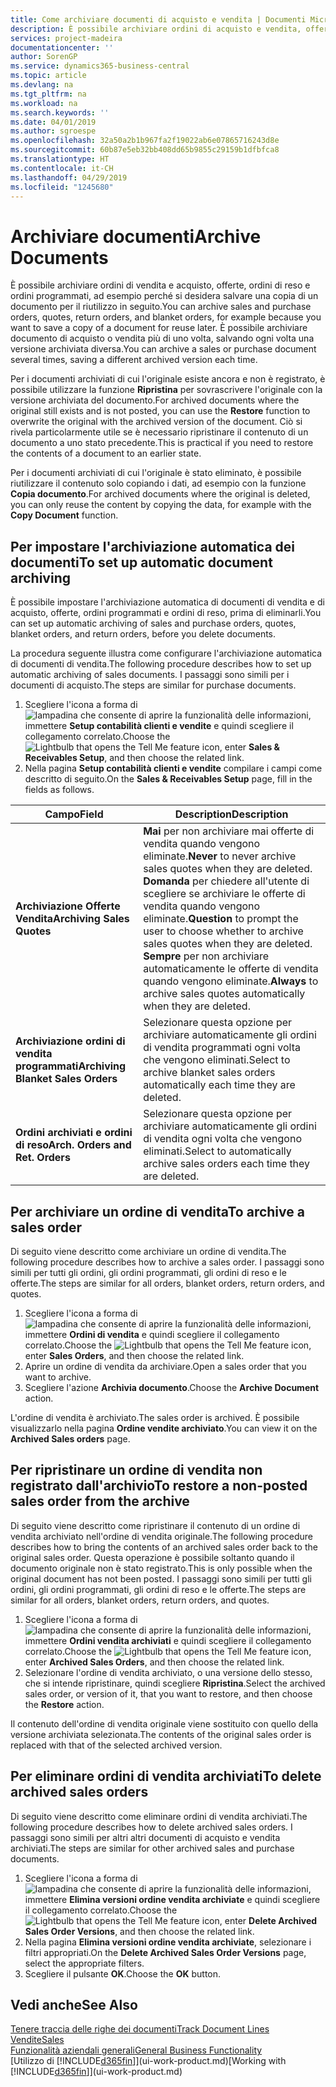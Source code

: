 ```yaml
---
title: Come archiviare documenti di acquisto e vendita | Documenti Microsoft
description: È possibile archiviare ordini di acquisto e vendita, offerte, ordini di reso e ordini programmati e utilizzare il documento archiviato per ricreare il documento da cui è stato archiviato.
services: project-madeira
documentationcenter: ''
author: SorenGP
ms.service: dynamics365-business-central
ms.topic: article
ms.devlang: na
ms.tgt_pltfrm: na
ms.workload: na
ms.search.keywords: ''
ms.date: 04/01/2019
ms.author: sgroespe
ms.openlocfilehash: 32a50a2b1b967fa2f19022ab6e07865716243d8e
ms.sourcegitcommit: 60b87e5eb32bb408dd65b9855c29159b1dfbfca8
ms.translationtype: HT
ms.contentlocale: it-CH
ms.lasthandoff: 04/29/2019
ms.locfileid: "1245680"
---
```

# <a name="archive-documents"></a><span data-ttu-id="562ca-103">Archiviare documenti</span><span class="sxs-lookup"><span data-stu-id="562ca-103">Archive Documents</span></span>
<span data-ttu-id="562ca-104">È possibile archiviare ordini di vendita e acquisto, offerte, ordini di reso e ordini programmati, ad esempio perché si desidera salvare una copia di un documento per il riutilizzo in seguito.</span><span class="sxs-lookup"><span data-stu-id="562ca-104">You can archive sales and purchase orders, quotes, return orders, and blanket orders, for example because you want to save a copy of a document for reuse later.</span></span> <span data-ttu-id="562ca-105">È possibile archiviare documento di acquisto o vendita più di uno volta, salvando ogni volta una versione archiviata diversa.</span><span class="sxs-lookup"><span data-stu-id="562ca-105">You can archive a sales or purchase document several times, saving a different archived version each time.</span></span>

<span data-ttu-id="562ca-106">Per i documenti archiviati di cui l'originale esiste ancora e non è registrato, è possibile utilizzare la funzione **Ripristina** per sovrascrivere l'originale con la versione archiviata del documento.</span><span class="sxs-lookup"><span data-stu-id="562ca-106">For archived documents where the original still exists and is not posted, you can use the **Restore** function to overwrite the original with the archived version of the document.</span></span> <span data-ttu-id="562ca-107">Ciò si rivela particolarmente utile se è necessario ripristinare il contenuto di un documento a uno stato precedente.</span><span class="sxs-lookup"><span data-stu-id="562ca-107">This is practical if you need to restore the contents of a document to an earlier state.</span></span>

<span data-ttu-id="562ca-108">Per i documenti archiviati di cui l'originale è stato eliminato, è possibile riutilizzare il contenuto solo copiando i dati, ad esempio con la funzione **Copia documento**.</span><span class="sxs-lookup"><span data-stu-id="562ca-108">For archived documents where the original is deleted, you can only reuse the content by copying the data, for example with the **Copy Document** function.</span></span>   

## <a name="to-set-up-automatic-document-archiving"></a><span data-ttu-id="562ca-109">Per impostare l'archiviazione automatica dei documenti</span><span class="sxs-lookup"><span data-stu-id="562ca-109">To set up automatic document archiving</span></span>  
<span data-ttu-id="562ca-110">È possibile impostare l'archiviazione automatica di documenti di vendita e di acquisto, offerte, ordini programmati e ordini di reso, prima di eliminarli.</span><span class="sxs-lookup"><span data-stu-id="562ca-110">You can set up automatic archiving of sales and purchase orders, quotes, blanket orders, and return orders, before you delete documents.</span></span>

<span data-ttu-id="562ca-111">La procedura seguente illustra come configurare l'archiviazione automatica di documenti di vendita.</span><span class="sxs-lookup"><span data-stu-id="562ca-111">The following procedure describes how to set up automatic archiving of sales documents.</span></span> <span data-ttu-id="562ca-112">I passaggi sono simili per i documenti di acquisto.</span><span class="sxs-lookup"><span data-stu-id="562ca-112">The steps are similar for purchase documents.</span></span>
1.  <span data-ttu-id="562ca-113">Scegliere l'icona a forma di ![lampadina che consente di aprire la funzionalità delle informazioni](media/ui-search/search_small.png "Informazioni sull'operazione che si desidera eseguire"), immettere **Setup contabilità clienti e vendite** e quindi scegliere il collegamento correlato.</span><span class="sxs-lookup"><span data-stu-id="562ca-113">Choose the ![Lightbulb that opens the Tell Me feature](media/ui-search/search_small.png "Tell me what you want to do") icon, enter **Sales & Receivables Setup**, and then choose the related link.</span></span>
2. <span data-ttu-id="562ca-114">Nella pagina **Setup contabilità clienti e vendite** compilare i campi come descritto di seguito.</span><span class="sxs-lookup"><span data-stu-id="562ca-114">On the **Sales & Receivables Setup** page, fill in the fields as follows.</span></span>

|<span data-ttu-id="562ca-115">Campo</span><span class="sxs-lookup"><span data-stu-id="562ca-115">Field</span></span>|<span data-ttu-id="562ca-116">Description</span><span class="sxs-lookup"><span data-stu-id="562ca-116">Description</span></span>|
|-----|-----------|
|<span data-ttu-id="562ca-117">**Archiviazione Offerte Vendita**</span><span class="sxs-lookup"><span data-stu-id="562ca-117">**Archiving Sales Quotes**</span></span>|<span data-ttu-id="562ca-118">**Mai** per non archiviare mai offerte di vendita quando vengono eliminate.</span><span class="sxs-lookup"><span data-stu-id="562ca-118">**Never** to never archive sales quotes when they are deleted.</span></span> <span data-ttu-id="562ca-119">**Domanda** per chiedere all'utente di scegliere se archiviare le offerte di vendita quando vengono eliminate.</span><span class="sxs-lookup"><span data-stu-id="562ca-119">**Question** to prompt the user to choose whether to archive sales quotes when they are deleted.</span></span> <span data-ttu-id="562ca-120">**Sempre** per non archiviare automaticamente le offerte di vendita quando vengono eliminate.</span><span class="sxs-lookup"><span data-stu-id="562ca-120">**Always** to archive sales quotes automatically when they are deleted.</span></span>|
|<span data-ttu-id="562ca-121">**Archiviazione ordini di vendita programmati**</span><span class="sxs-lookup"><span data-stu-id="562ca-121">**Archiving Blanket Sales Orders**</span></span>|<span data-ttu-id="562ca-122">Selezionare questa opzione per archiviare automaticamente gli ordini di vendita programmati ogni volta che vengono eliminati.</span><span class="sxs-lookup"><span data-stu-id="562ca-122">Select to archive blanket sales orders automatically each time they are deleted.</span></span>|
|<span data-ttu-id="562ca-123">**Ordini archiviati e ordini di reso**</span><span class="sxs-lookup"><span data-stu-id="562ca-123">**Arch. Orders and Ret. Orders**</span></span>|<span data-ttu-id="562ca-124">Selezionare questa opzione per archiviare automaticamente gli ordini di vendita ogni volta che vengono eliminati.</span><span class="sxs-lookup"><span data-stu-id="562ca-124">Select to automatically archive sales orders each time they are deleted.</span></span>|

## <a name="to-archive-a-sales-order"></a><span data-ttu-id="562ca-125">Per archiviare un ordine di vendita</span><span class="sxs-lookup"><span data-stu-id="562ca-125">To archive a sales order</span></span>
<span data-ttu-id="562ca-126">Di seguito viene descritto come archiviare un ordine di vendita.</span><span class="sxs-lookup"><span data-stu-id="562ca-126">The following procedure describes how to archive a sales order.</span></span> <span data-ttu-id="562ca-127">I passaggi sono simili per tutti gli ordini, gli ordini programmati, gli ordini di reso e le offerte.</span><span class="sxs-lookup"><span data-stu-id="562ca-127">The steps are similar for all orders, blanket orders, return orders, and quotes.</span></span>

1.  <span data-ttu-id="562ca-128">Scegliere l'icona a forma di ![lampadina che consente di aprire la funzionalità delle informazioni](media/ui-search/search_small.png "Informazioni sull'operazione che si desidera eseguire"), immettere **Ordini di vendita** e quindi scegliere il collegamento correlato.</span><span class="sxs-lookup"><span data-stu-id="562ca-128">Choose the ![Lightbulb that opens the Tell Me feature](media/ui-search/search_small.png "Tell me what you want to do") icon, enter **Sales Orders**, and then choose the related link.</span></span>  
2.  <span data-ttu-id="562ca-129">Aprire un ordine di vendita da archiviare.</span><span class="sxs-lookup"><span data-stu-id="562ca-129">Open a sales order that you want to archive.</span></span>  
3.  <span data-ttu-id="562ca-130">Scegliere l'azione **Archivia documento**.</span><span class="sxs-lookup"><span data-stu-id="562ca-130">Choose the **Archive Document** action.</span></span>

<span data-ttu-id="562ca-131">L'ordine di vendita è archiviato.</span><span class="sxs-lookup"><span data-stu-id="562ca-131">The sales order is archived.</span></span> <span data-ttu-id="562ca-132">È possibile visualizzarlo nella pagina **Ordine vendite archiviato**.</span><span class="sxs-lookup"><span data-stu-id="562ca-132">You can view it on the **Archived Sales orders** page.</span></span>

## <a name="to-restore-a-non-posted-sales-order-from-the-archive"></a><span data-ttu-id="562ca-133">Per ripristinare un ordine di vendita non registrato dall'archivio</span><span class="sxs-lookup"><span data-stu-id="562ca-133">To restore a non-posted sales order from the archive</span></span>
<span data-ttu-id="562ca-134">Di seguito viene descritto come ripristinare il contenuto di un ordine di vendita archiviato nell'ordine di vendita originale.</span><span class="sxs-lookup"><span data-stu-id="562ca-134">The following procedure describes how to bring the contents of an archived sales order back to the original sales order.</span></span> <span data-ttu-id="562ca-135">Questa operazione è possibile soltanto quando il documento originale non è stato registrato.</span><span class="sxs-lookup"><span data-stu-id="562ca-135">This is only possible when the original document has not been posted.</span></span> <span data-ttu-id="562ca-136">I passaggi sono simili per tutti gli ordini, gli ordini programmati, gli ordini di reso e le offerte.</span><span class="sxs-lookup"><span data-stu-id="562ca-136">The steps are similar for all orders, blanket orders, return orders, and quotes.</span></span>

1. <span data-ttu-id="562ca-137">Scegliere l'icona a forma di ![lampadina che consente di aprire la funzionalità delle informazioni](media/ui-search/search_small.png "Informazioni sull'operazione che si desidera eseguire"), immettere **Ordini vendita archiviati** e quindi scegliere il collegamento correlato.</span><span class="sxs-lookup"><span data-stu-id="562ca-137">Choose the ![Lightbulb that opens the Tell Me feature](media/ui-search/search_small.png "Tell me what you want to do") icon, enter **Archived Sales Orders**, and then choose the related link.</span></span>
2. <span data-ttu-id="562ca-138">Selezionare l'ordine di vendita archiviato, o una versione dello stesso, che si intende ripristinare, quindi scegliere **Ripristina**.</span><span class="sxs-lookup"><span data-stu-id="562ca-138">Select the archived sales order, or version of it, that you want to restore, and then choose the **Restore** action.</span></span>  

<span data-ttu-id="562ca-139">Il contenuto dell'ordine di vendita originale viene sostituito con quello della versione archiviata selezionata.</span><span class="sxs-lookup"><span data-stu-id="562ca-139">The contents of the original sales order is replaced with that of the selected archived version.</span></span>

## <a name="to-delete-archived-sales-orders"></a><span data-ttu-id="562ca-140">Per eliminare ordini di vendita archiviati</span><span class="sxs-lookup"><span data-stu-id="562ca-140">To delete archived sales orders</span></span>
<span data-ttu-id="562ca-141">Di seguito viene descritto come eliminare ordini di vendita archiviati.</span><span class="sxs-lookup"><span data-stu-id="562ca-141">The following procedure describes how to delete archived sales orders.</span></span> <span data-ttu-id="562ca-142">I passaggi sono simili per altri altri documenti di acquisto e vendita archiviati.</span><span class="sxs-lookup"><span data-stu-id="562ca-142">The steps are similar for other archived sales and purchase documents.</span></span>

1.  <span data-ttu-id="562ca-143">Scegliere l'icona a forma di ![lampadina che consente di aprire la funzionalità delle informazioni](media/ui-search/search_small.png "Informazioni sull'operazione che si desidera eseguire"), immettere **Elimina versioni ordine vendita archiviate** e quindi scegliere il collegamento correlato.</span><span class="sxs-lookup"><span data-stu-id="562ca-143">Choose the ![Lightbulb that opens the Tell Me feature](media/ui-search/search_small.png "Tell me what you want to do") icon, enter **Delete Archived Sales Order Versions**, and then choose the related link.</span></span>  
2.  <span data-ttu-id="562ca-144">Nella pagina **Elimina versioni ordine vendita archiviate**, selezionare i filtri appropriati.</span><span class="sxs-lookup"><span data-stu-id="562ca-144">On the **Delete Archived Sales Order Versions** page, select the appropriate filters.</span></span>  
3.  <span data-ttu-id="562ca-145">Scegliere il pulsante **OK**.</span><span class="sxs-lookup"><span data-stu-id="562ca-145">Choose the **OK** button.</span></span>

## <a name="see-also"></a><span data-ttu-id="562ca-146">Vedi anche</span><span class="sxs-lookup"><span data-stu-id="562ca-146">See Also</span></span>
[<span data-ttu-id="562ca-147">Tenere traccia delle righe dei documenti</span><span class="sxs-lookup"><span data-stu-id="562ca-147">Track Document Lines</span></span>](across-how-to-track-document-lines.md)  
[<span data-ttu-id="562ca-148">Vendite</span><span class="sxs-lookup"><span data-stu-id="562ca-148">Sales</span></span>](sales-manage-sales.md)  
[<span data-ttu-id="562ca-149">Funzionalità aziendali generali</span><span class="sxs-lookup"><span data-stu-id="562ca-149">General Business Functionality</span></span>](ui-across-business-areas.md)  
<span data-ttu-id="562ca-150">[Utilizzo di [!INCLUDE[d365fin](includes/d365fin_md.md)]](ui-work-product.md)</span><span class="sxs-lookup"><span data-stu-id="562ca-150">[Working with [!INCLUDE[d365fin](includes/d365fin_md.md)]](ui-work-product.md)</span></span>

